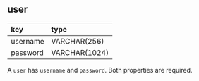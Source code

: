 ## user

| key      | type          |
| :------- | :------------ |
| username | VARCHAR(256)  |
| password | VARCHAR(1024) |

A `user` has `username` and `password`. Both properties are required.
